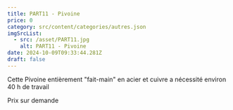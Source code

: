 ```yaml
---
title: PART11 - Pivoine
price: 0
category: src/content/categories/autres.json
imgSrcList:
  - src: /asset/PART11.jpg
    alt: PART11 - Pivoine
date: 2024-10-09T09:33:44.281Z
draft: false
---
```


Cette Pivoine entièrement "fait-main" en acier et cuivre a nécessité environ 40 h de travail

Prix sur demande
